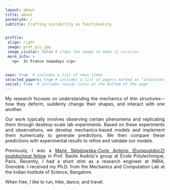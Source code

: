 ```yaml
---
layout: about
title: about
permalink: /
subtitle: Crafting instability as functionality


profile:
 align: right
 image: prof_pic.jpg
 image_cicular: false # crops the image to make it circular
 more_info: >
   <p>  In France nowadays </p>


news: true  # includes a list of news items
selected_papers: true # includes a list of papers marked as "selected={true}"
social: true  # includes social icons at the bottom of the page
---
```

<p style='text-align: justify;'> My research focuses on understanding the mechanics of thin structures-- how they deform, suddenly change their shapes, and interact with one another.</p>

<p style='text-align: justify;'> Our work typically involves observing certain phenomena and replicating them through desktop-scale lab experiments. Based on these experiments and observations, we develop mechanics-based models and implement them numerically to generate predictions. We then compare these predictions with experimental results to refine and validate our models.</p>

<p style='text-align: justify;'> Previously, I was a <a href='https://postdoc2.eurotech-universities.eu/projects/arun-kumar/'>Marie Skłodowska-Curie Actions (Europostdoc2) postdoctoral fellow</a> in Prof. Basile Audoly's group at École Polytechnique, Paris. Recently, I had a short stint as a research engineer at INRIA, Grenoble. I received my Ph.D. from the Mechanics and Computation Lab at the Indian Institute of Science, Bangalore. </p>

<p style='text-align: justify;'> When free, I like to run, hike, dance, and travel.</p>
